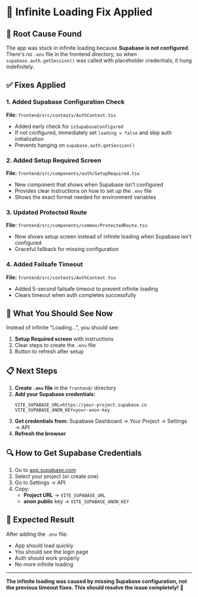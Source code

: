 # 🔧 Infinite Loading Fix Applied

## 🎯 Root Cause Found

The app was stuck in infinite loading because **Supabase is not configured**. There's no `.env` file in the frontend directory, so when `supabase.auth.getSession()` was called with placeholder credentials, it hung indefinitely.

## ✅ Fixes Applied

### 1. Added Supabase Configuration Check
**File:** `frontend/src/contexts/AuthContext.tsx`
- Added early check for `isSupabaseConfigured`
- If not configured, immediately set `loading = false` and skip auth initialization
- Prevents hanging on `supabase.auth.getSession()`

### 2. Added Setup Required Screen
**File:** `frontend/src/components/auth/SetupRequired.tsx`
- New component that shows when Supabase isn't configured
- Provides clear instructions on how to set up the `.env` file
- Shows the exact format needed for environment variables

### 3. Updated Protected Route
**File:** `frontend/src/components/common/ProtectedRoute.tsx`
- Now shows setup screen instead of infinite loading when Supabase isn't configured
- Graceful fallback for missing configuration

### 4. Added Failsafe Timeout
**File:** `frontend/src/contexts/AuthContext.tsx`
- Added 5-second failsafe timeout to prevent infinite loading
- Clears timeout when auth completes successfully

## 🚀 What You Should See Now

Instead of infinite "Loading...", you should see:
1. **Setup Required screen** with instructions
2. Clear steps to create the `.env` file
3. Button to refresh after setup

## 📋 Next Steps

1. **Create `.env` file** in the `frontend/` directory
2. **Add your Supabase credentials:**
   ```
   VITE_SUPABASE_URL=https://your-project.supabase.co
   VITE_SUPABASE_ANON_KEY=your-anon-key
   ```
3. **Get credentials from:** Supabase Dashboard → Your Project → Settings → API
4. **Refresh the browser**

## 🔍 How to Get Supabase Credentials

1. Go to [app.supabase.com](https://app.supabase.com)
2. Select your project (or create one)
3. Go to Settings → API
4. Copy:
   - **Project URL** → `VITE_SUPABASE_URL`
   - **anon public** key → `VITE_SUPABASE_ANON_KEY`

## 🎯 Expected Result

After adding the `.env` file:
- App should load quickly
- You should see the login page
- Auth should work properly
- No more infinite loading

---

**The infinite loading was caused by missing Supabase configuration, not the previous timeout fixes. This should resolve the issue completely!** 🎉
